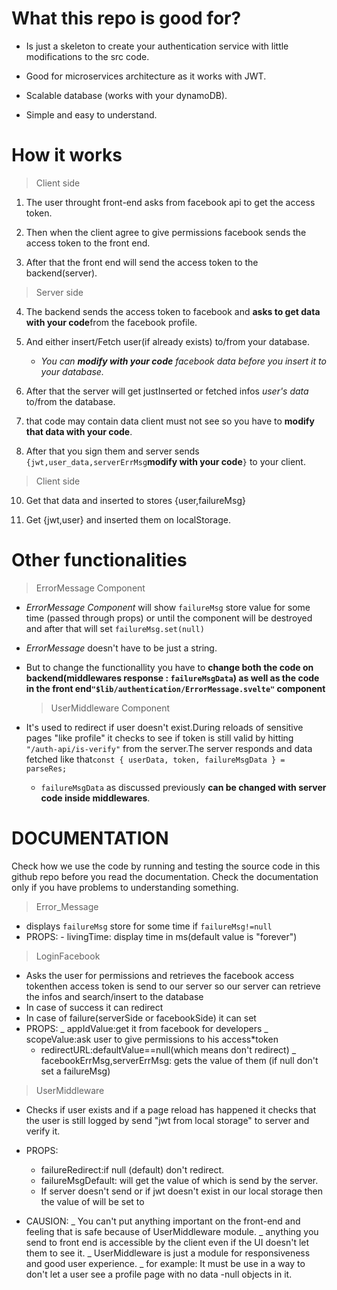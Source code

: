 # What this repo is good for?

- Is just a skeleton to create your authentication service with little modifications to the src code.

- Good for microservices architecture as it works with JWT.

- Scalable database (works with your dynamoDB).

- Simple and easy to understand.

# How it works

> Client side

1. The user throught front-end asks from facebook api to get the access token.

2. Then when the client agree to give permissions facebook sends the access token to the front end.

3. After that the front end will send the access token to the backend(server).

>

> Server side

4. The backend sends the access token to facebook and **asks to get data with your code**from the facebook profile.

5. And either insert/Fetch user(if already exists) to/from your database.

   - _You can **modify with your code** facebook data before you insert it to your database._

6. After that the server will get justInserted or fetched infos _user's data_ to/from the database.

7. that code may contain data client must not see so you have to **modify that data with your code**.

8. After that you sign them and server sends `{jwt,user_data,serverErrMsg`**modify with your code**`}` to your client.

>

> Client side

10. Get that data and inserted to stores {user,failureMsg}

11. Get {jwt,user} and inserted them on localStorage.

# Other functionalities

> ErrorMessage Component

- _ErrorMessage Component_ will show `failureMsg` store value for some time (passed through props) or until the component will be destroyed and after that will set `failureMsg.set(null)`

- _ErrorMessage_ doesn't have to be just a string.

- But to change the functionallity you have to **change both the code on backend(middlewares response : `failureMsgData`) as well as the code in the front end`"$lib/authentication/ErrorMessage.svelte"` component**
  > UserMiddleware Component
- It's used to redirect if user doesn't exist.During reloads of sensitive pages "like profile" it checks to see if token is still valid by hitting `"/auth-api/is-verify"` from the server.The server responds and data fetched like that`const { userData, token, failureMsgData } = parseRes;`
  - `failureMsgData` as discussed previously **can be changed with server code inside middlewares**.

# DOCUMENTATION

Check how we use the code by running and testing the source code in this github repo before you read the documentation.
Check the documentation only if you have problems to understanding something.

> Error_Message

- displays `failureMsg` store for some time if `failureMsg!=null`
- PROPS: - livingTime: display time in ms(default value is "forever")

> LoginFacebook

- Asks the user for permissions and retrieves the facebook access tokenthen access token is send to our server so our server can retrieve the infos and search/insert to the database
- In case of success it can redirect
- In case of failure(serverSide or facebookSide) it can set <failureMsg  STORE>
- PROPS:
  _ appIdValue:get it from facebook for developers
  _ scopeValue:ask user to give permissions to his access\*token
  - redirectURL:defaultValue==null(which means don't redirect)
    \_ facebookErrMsg,serverErrMsg:<failureMsg  STORE> gets the value of them
    (if null don't set a failureMsg)

> UserMiddleware

- Checks if user exists and if a page reload has happened it checks that the user is still logged by send "jwt from local storage" to server and verify it.
- PROPS:

  - failureRedirect:if null (default) don't redirect.
  - failureMsgDefault:<failureMsg  STORE> will get the value of <failureMsgData> which is send by the server.
  - If server doesn't send <failureMsgData> or if jwt doesn't exist in our local storage then the value of<failureMsg  STORE> will be set to <failureMsgDefault>

- CAUSION:
  _ You can't put anything important on the front-end and feeling that is safe because of UserMiddleware module.
  _ anything you send to front end is accessible by the client even if the UI doesn't let them to see it.
  _ UserMiddleware is just a module for responsiveness and good user experience.
  _ for example:
  It must be use in a way to don't let a user see a profile page with no data
  -null objects in it.
